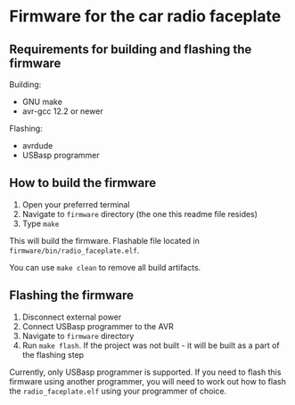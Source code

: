 # Firmware for the car radio faceplate

## Requirements for building and flashing the firmware

Building:

* GNU make
* avr-gcc 12.2 or newer

Flashing:

* avrdude
* USBasp programmer

## How to build the firmware

1. Open your preferred terminal
1. Navigate to `firmware` directory (the one this readme file resides)
1. Type `make`

This will build the firmware. Flashable file located in `firmware/bin/radio_faceplate.elf`.

You can use `make clean` to remove all build artifacts.

## Flashing the firmware

1. Disconnect external power
1. Connect USBasp programmer to the AVR
1. Navigate to `firmware` directory
1. Run `make flash`. If the project was not built - it will be built as a part of the flashing step

Currently, only USBasp programmer is supported. If you need to flash this firmware using another programmer, you will need to work out how to flash the `radio_faceplate.elf` using your programmer of choice.
